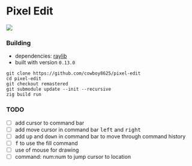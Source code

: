 # Pixel Edit

<img src="https://github.com/cowboy8625/pixel-edit/assets/43012445/46d1269f-25b9-4e95-be15-dd472f30a95f"/>

### Building

- dependencies: [raylib](https://github.com/raysan5/raylib)
- built with version `0.13.0`

```shell
git clone https://github.com/cowboy8625/pixel-edit
cd pixel-edit
git checkout remastered
git submodule update --init --recursive
zig build run
```

### TODO
- [ ] add cursor to command bar
- [ ] add move cursor in command bar <kbd>left</kbd> and <kbd>right</kbd>
- [ ] add <kbd>up</kbd> and <kbd>down</kbd> in command bar to move through command history
- [ ] <kbd>f</kbd> to use the fill command
- [ ] use of mouse for drawing
- [ ] command: num:num to jump cursor to location
